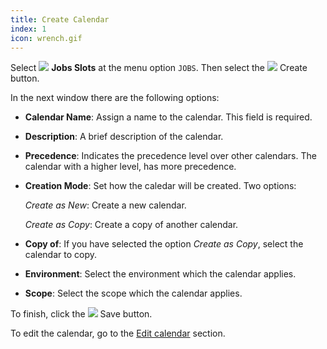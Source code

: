 ```yaml
---
title: Create Calendar
index: 1
icon: wrench.gif
---
```


Select <img src="/static/images/icons/slot.png" /> **Jobs Slots** at the menu
option `JOBS`. Then select the <img src="/static/images/icons/add.gif" /> Create
button.

In the next window there are the following options:

- **Calendar Name**: Assign a name to the calendar. This field is required.

- **Description**: A brief description of the calendar.

- **Precedence**: Indicates the precedence level over other calendars.
  The calendar with a higher level, has more precedence.

- **Creation Mode**: Set how the caledar will be created. Two options:

  *Create as New*: Create a new calendar.

  *Create as Copy*: Create a copy of another calendar.

  
- **Copy of**: If you have selected the option *Create as Copy*, select the calendar to copy.

- **Environment**: Select the environment which the calendar applies.

- **Scope**: Select the scope  which the calendar applies.

To finish, click the <img src="/static/images/icons/save.png" /> Save button.

To edit the calendar, go to the [Edit calendar](how-to/edit-calendar) section.
